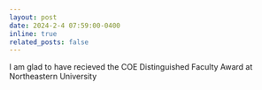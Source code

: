 ```yaml
---
layout: post
date: 2024-2-4 07:59:00-0400
inline: true
related_posts: false
---
```


I am glad to have recieved the COE Distinguished Faculty Award at Northeastern University
